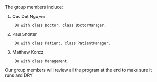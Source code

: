 The group members include:

1. Cao Dat Nguyen

        Do with class Doctor, class DoctorManager.

2. Paul Sholter

        Do with class Patient, class PatientManager.

3. Matthew Koncz

        Do with class Management.

Our group members will review all the program at the end to make sure it runs and DRY
